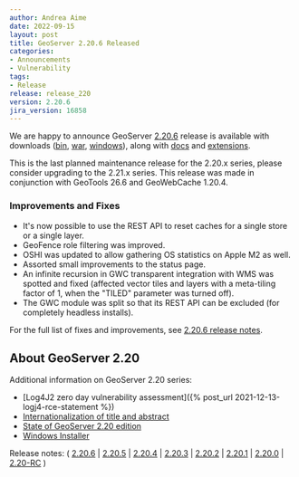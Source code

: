 ```yaml
---
author: Andrea Aime
date: 2022-09-15
layout: post
title: GeoServer 2.20.6 Released
categories:
- Announcements
- Vulnerability
tags:
- Release
release: release_220
version: 2.20.6
jira_version: 16858
---
```


We are happy to announce GeoServer [2.20.6](/release/2.20.6/) release is available with downloads ([bin](https://sourceforge.net/projects/geoserver/files/GeoServer/2.20.6/geoserver-2.20.6-bin.zip/download), [war](https://sourceforge.net/projects/geoserver/files/GeoServer/2.20.6/geoserver-2.20.6-war.zip/download), [windows](https://sourceforge.net/projects/geoserver/files/GeoServer/2.20.6/GeoServer-2.20.6-winsetup.exe/download)), along with [docs](https://sourceforge.net/projects/geoserver/files/GeoServer/2.20.6/geoserver-2.20.6-htmldoc.zip/download) and [extensions](https://sourceforge.net/projects/geoserver/files/GeoServer/2.20.6/extensions/).

This is the last planned maintenance release for the 2.20.x series, please consider upgrading to the 2.21.x series. 
This release was made in conjunction with GeoTools 26.6 and GeoWebCache 1.20.4.

### Improvements and Fixes

* It's now possible to use the REST API to reset caches for a single store or a single layer.
* GeoFence role filtering was improved.
* OSHI was updated to allow gathering OS statistics on Apple M2 as well.
* Assorted small improvements to the status page.
* An infinite recursion in GWC transparent integration with WMS was spotted and fixed (affected vector tiles and layers with a meta-tiling factor of 1, when the "TILED" parameter was turned off).
* The GWC module was split so that its REST API can be excluded (for completely headless installs).

For the full list of fixes and improvements, see [2.20.6 release notes](https://github.com/geoserver/geoserver/releases/tag/2.20.6).

## About GeoServer 2.20

Additional information on GeoServer 2.20 series:

* [Log4J2 zero day vulnerability assessment]({% post_url 2021-12-13-logj4-rce-statement %})
* [Internationalization of title and abstract](https://docs.geoserver.org/latest/en/user/services/internationalization/index.html)
* [State of GeoServer 2.20 edition](https://docs.google.com/presentation/d/19Cmld0_VFePh1g4qUSfqNWWB0t-teClFpT3eUqpYGos/edit?usp=sharing)
* [Windows Installer](https://docs.geoserver.org/stable/en/user/installation/win_installer.html) 

Release notes:
( [2.20.6](https://github.com/geoserver/geoserver/releases/tag/2.20.6)
\| [2.20.5](https://github.com/geoserver/geoserver/releases/tag/2.20.5)
\| [2.20.4](https://github.com/geoserver/geoserver/releases/tag/2.20.4)
 \| [2.20.3](https://github.com/geoserver/geoserver/releases/tag/2.20.3)
\| [2.20.2](https://github.com/geoserver/geoserver/releases/tag/2.20.2)
 \| [2.20.1](https://github.com/geoserver/geoserver/releases/tag/2.20.1)
\| [2.20.0](https://github.com/geoserver/geoserver/releases/tag/2.20.0)
 \| [2.20-RC](https://github.com/geoserver/geoserver/releases/tag/2.20-RC) )